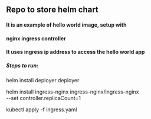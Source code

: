 ## Repo to store helm chart 
#### It is an example of hello world image, setup with 
#### nginx ingress controller
#### It uses ingress ip address to access the hello world app

##### Steps to run:

helm install deployer deployer

helm install ingress-nginx ingress-nginx/ingress-nginx \
    --set controller.replicaCount=1 

kubectl apply -f ingress.yaml